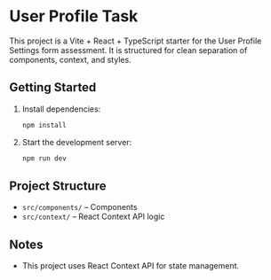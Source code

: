 # User Profile Task

This project is a Vite + React + TypeScript starter for the User Profile Settings form assessment. It is structured for clean separation of components, context, and styles.

## Getting Started

1. Install dependencies:
   ```bash
   npm install
   ```
2. Start the development server:
   ```bash
   npm run dev
   ```

## Project Structure
- `src/components/` – Components
- `src/context/` – React Context API logic

## Notes
- This project uses React Context API for state management.

